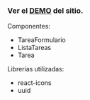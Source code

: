 ### Ver el [DEMO]() del sitio.

Componentes:

- TareaFormulario
- ListaTareas
- Tarea

Librerias utilizadas:

- react-icons
- uuid
